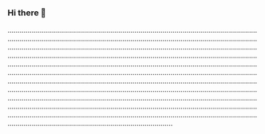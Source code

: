 ### Hi there 👋

......................................................................................................................................................................................................................................................................................................................................................................................................................................................................................................................................................................................................................................................................................................................................................................................................................................................................................................................................................................................................................................................................................................................................................................................................................................................................................................................................................................................................................................................................................................
